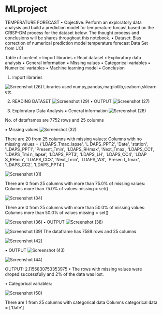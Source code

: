 # MLproject
TEMPERATURE FORECAST 
• Objective: Perform an exploratory data analysis and build 
a prediction model for temperature forcast based on the 
CRISP-DM process for the dataset below. The thought 
process and conclusions will be shares throughout this 
notebook.
• Dataset: Bias correction of numerical prediction 
model temperature forecast Data Set from UCI


Table of content
• Import libraries
• Read dataset
• Exploratory data analysis
▪ General information
▪ Missing values
▪ Categorical variables
▪ Numerical variables
• Machine learning model
• Conclusion

1) Import libraries

![Screenshot (26)](https://user-images.githubusercontent.com/114558841/194383496-4da0de83-9e18-477e-ae83-4b819fd7e087.png)
Libraries used numpy,pandas,matplotlib,seaborn,sklearn etc.

2. READING DATASET
![Screenshot (29)](https://user-images.githubusercontent.com/114558841/194384009-21c0810b-4703-4348-841d-93b33d258e5c.png)
▪ OUTPUT
![Screenshot (27)](https://user-images.githubusercontent.com/114558841/194384321-3f6db466-116b-469b-bc93-a7498abf6bd0.png)

3. Exploratory Data Analysis
▪ General information
![Screenshot (28)](https://user-images.githubusercontent.com/114558841/194384827-315ea874-40df-4588-a005-f29fa411e684.png)
 
 No. of dataframes are 7752 rows and 25 columns
 
 ▪ Missing values
 ![Screenshot (32)](https://user-images.githubusercontent.com/114558841/194385144-04dc38c0-1419-40f4-9258-2c7a76542eb2.png)
 
 There are 20 from 25 columns with missing values:
Columns with no missing values = {'LDAPS_Tmax_lapse', 'L
DAPS_PPT2', 'Date', 'station', 'LDAPS_PPT1', 'Present_Tmin', 
'LDAPS_RHmax', 'Next_Tmax', 'LDAPS_CC1', 'LDAPS_Tmi
n_lapse', 'LDAPS_PPT3', 'LDAPS_LH', 'LDAPS_CC4', 'LDAP
S_RHmin', 'LDAPS_CC3', 'Next_Tmin', 'LDAPS_WS', 'Presen
t_Tmax', 'LDAPS_CC2', 'LDAPS_PPT4'}

![Screenshot (31)](https://user-images.githubusercontent.com/114558841/194385910-e8af2eee-5f7c-4531-8f1b-e403ca31f63c.png)

There are 0 from 25 columns with more than 75.0% of missing 
values:
 Columns more than 75.0% of values missing = set()
 
 ![Screenshot (34)](https://user-images.githubusercontent.com/114558841/194386183-92411487-8f0a-44d3-bfdc-ec224b5b58ef.png)

There are 0 from 25 columns with more than 50.0% of missing values:
Columns more than 50.0% of values missing = set()

![Screenshot (36)](https://user-images.githubusercontent.com/114558841/194386340-c22c4a79-320a-4d43-a762-1191700ec0f3.png)
▪ OUTPUT
![Screenshot (38)](https://user-images.githubusercontent.com/114558841/194386465-419764c4-7a85-4511-8d32-bbc527928ccd.png)

![Screenshot (39)](https://user-images.githubusercontent.com/114558841/194386608-480d43b9-97e1-44a8-8645-7ee9b61a84a1.png)
The dataframe has 7588 rows and 25 columns

![Screenshot (42)](https://user-images.githubusercontent.com/114558841/194386730-ef71f10f-8708-407c-8127-d76dec6662c0.png)

▪ OUTPUT
![Screenshot (43)](https://user-images.githubusercontent.com/114558841/194386892-efc315f5-e638-4309-a1e7-1a7d7f2fbf3d.png)

![Screenshot (44)](https://user-images.githubusercontent.com/114558841/194387089-5e4a527c-9483-4fe8-a107-e02f798ef304.png)

OUTPUT: 2.1155830753353975
• The rows with missing values were droped successfully and 2% of the data was lost.

• Categorical variables:

![Screenshot (50)](https://user-images.githubusercontent.com/114558841/194387382-9a801cc2-b92a-4ebe-b2aa-30f8812a1d66.png)

There are 1 from 25 columns with categorical data
 Columns categorical data = ['Date']






